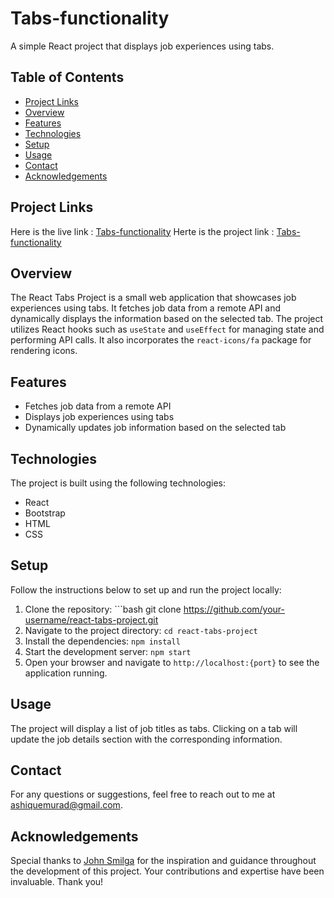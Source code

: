 # Tabs-functionality
A simple React project that displays job experiences using tabs.


## Table of Contents
- [Project Links](#project-links)
- [Overview](#overview)
- [Features](#features)
- [Technologies](#technologies)
- [Setup](#setup)
- [Usage](#usage)
- [Contact](#contact)
- [Acknowledgements](#acknowledgements)


## Project Links
Here is the live link : [Tabs-functionality](https://github.com/Ashique01/tabs-functionality)
Herte is the project link : [Tabs-functionality](https://tab-app-functionality.netlify.app/)

## Overview

The React Tabs Project is a small web application that showcases job experiences using tabs. It fetches job data from a remote API and dynamically displays the information based on the selected tab.
The project utilizes React hooks such as `useState` and `useEffect` for managing state and performing API calls. It also incorporates the `react-icons/fa` package for rendering icons.

## Features

- Fetches job data from a remote API
- Displays job experiences using tabs
- Dynamically updates job information based on the selected tab

## Technologies

The project is built using the following technologies:

- React
- Bootstrap
- HTML
- CSS

## Setup

Follow the instructions below to set up and run the project locally:

1. Clone the repository: ```bash
                            git clone https://github.com/your-username/react-tabs-project.git
2. Navigate to the project directory: `cd react-tabs-project`
3. Install the dependencies: `npm install`
4. Start the development server: `npm start`
5. Open your browser and navigate to `http://localhost:{port}` to see the application running.


## Usage
The project will display a list of job titles as tabs. Clicking on a tab will update the job details section with the corresponding information.

## Contact
For any questions or suggestions, feel free to reach out to me at ashiquemurad@gmail.com.


## Acknowledgements
Special thanks to [John Smilga](https://github.com/john-smilga) for the inspiration and guidance throughout the development of this project. Your contributions and expertise have been invaluable. Thank you!


